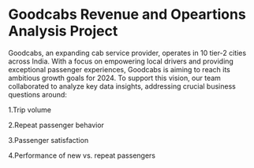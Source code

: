 # Goodcabs Revenue and Opeartions Analysis Project
Goodcabs, an expanding cab service provider, operates in 10 tier-2 cities across India. With a focus on empowering local drivers and providing exceptional passenger experiences, Goodcabs is aiming to reach its ambitious growth goals for 2024. To support this vision, our team collaborated to analyze key data insights, addressing crucial business questions around:

1.Trip volume

2.Repeat passenger behavior

3.Passenger satisfaction

4.Performance of new vs. repeat passengers
